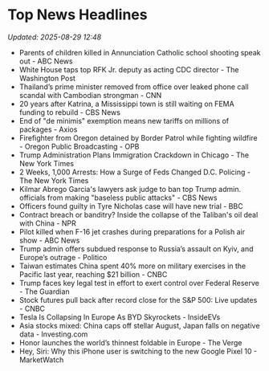 # Top News Headlines

_Updated: 2025-08-29 12:48_

- Parents of children killed in Annunciation Catholic school shooting speak out - ABC News
- White House taps top RFK Jr. deputy as acting CDC director - The Washington Post
- Thailand’s prime minister removed from office over leaked phone call scandal with Cambodian strongman - CNN
- 20 years after Katrina, a Mississippi town is still waiting on FEMA funding to rebuild - CBS News
- End of "de minimis" exemption means new tariffs on millions of packages - Axios
- Firefighter from Oregon detained by Border Patrol while fighting wildfire - Oregon Public Broadcasting - OPB
- Trump Administration Plans Immigration Crackdown in Chicago - The New York Times
- 2 Weeks, 1,000 Arrests: How a Surge of Feds Changed D.C. Policing - The New York Times
- Kilmar Abrego Garcia's lawyers ask judge to ban top Trump admin. officials from making "baseless public attacks" - CBS News
- Officers found guilty in Tyre Nicholas case will have new trial - BBC
- Contract breach or banditry? Inside the collapse of the Taliban's oil deal with China - NPR
- Pilot killed when F-16 jet crashes during preparations for a Polish air show - ABC News
- Trump admin offers subdued response to Russia’s assault on Kyiv, and Europe’s outrage - Politico
- Taiwan estimates China spent 40% more on military exercises in the Pacific last year, reaching $21 billion - CNBC
- Trump faces key legal test in effort to exert control over Federal Reserve - The Guardian
- Stock futures pull back after record close for the S&P 500: Live updates - CNBC
- Tesla Is Collapsing In Europe As BYD Skyrockets - InsideEVs
- Asia stocks mixed: China caps off stellar August, Japan falls on negative data - Investing.com
- Honor launches the world’s thinnest foldable in Europe - The Verge
- Hey, Siri: Why this iPhone user is switching to the new Google Pixel 10 - MarketWatch